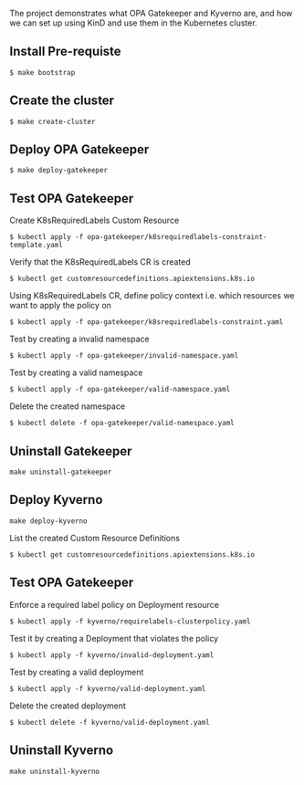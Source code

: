 The project demonstrates what OPA Gatekeeper and Kyverno are, and how we can set up using KinD and use them in the Kubernetes cluster.

## Install Pre-requiste
`$ make bootstrap`

## Create the cluster
`$ make create-cluster`

## Deploy OPA Gatekeeper
`$ make deploy-gatekeeper`

## Test OPA Gatekeeper
Create K8sRequiredLabels Custom Resource

`$ kubectl apply -f opa-gatekeeper/k8srequiredlabels-constraint-template.yaml`

Verify that the K8sRequiredLabels CR is created

`$ kubectl get customresourcedefinitions.apiextensions.k8s.io`

Using K8sRequiredLabels CR, define policy context i.e. which resources we want to apply the policy on

`$ kubectl apply -f opa-gatekeeper/k8srequiredlabels-constraint.yaml`

Test by creating a invalid namespace

`$ kubectl apply -f opa-gatekeeper/invalid-namespace.yaml`

Test by creating a valid namespace

`$ kubectl apply -f opa-gatekeeper/valid-namespace.yaml`

Delete the created namespace

`$ kubectl delete -f opa-gatekeeper/valid-namespace.yaml`

## Uninstall Gatekeeper
`make uninstall-gatekeeper`


## Deploy Kyverno
`make deploy-kyverno`

List the created Custom Resource Definitions

`$ kubectl get customresourcedefinitions.apiextensions.k8s.io`

## Test OPA Gatekeeper
Enforce a required label policy on Deployment resource

`$ kubectl apply -f kyverno/requirelabels-clusterpolicy.yaml`

Test it by creating a Deployment that violates the policy

`$ kubectl apply -f kyverno/invalid-deployment.yaml`

Test by creating a valid deployment

`$ kubectl apply -f kyverno/valid-deployment.yaml`

Delete the created deployment

`$ kubectl delete -f kyverno/valid-deployment.yaml`

## Uninstall Kyverno
`make uninstall-kyverno`
